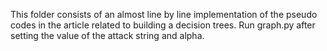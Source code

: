 This folder consists of an almost line by line implementation of the pseudo codes in the article related to building a decision trees. Run graph.py after setting the value of the attack string and alpha.